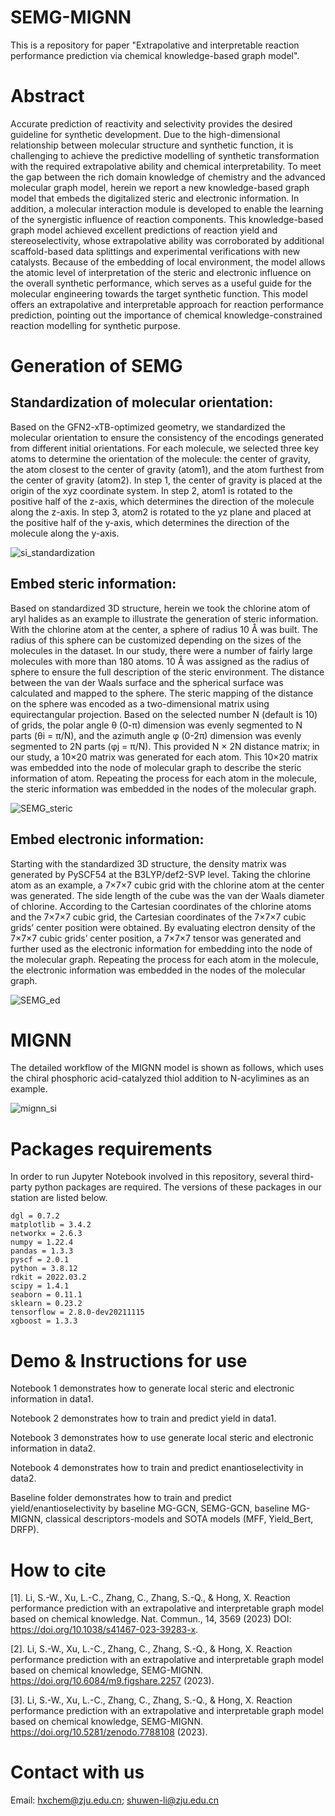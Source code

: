 # SEMG-MIGNN
This is a repository for paper "Extrapolative and interpretable reaction performance prediction via chemical knowledge-based graph model".

# Abstract

Accurate prediction of reactivity and selectivity provides the desired guideline for synthetic development. Due to the high-dimensional relationship between molecular structure and synthetic function, it is challenging to achieve the predictive modelling of synthetic transformation with the required extrapolative ability and chemical interpretability. To meet the gap between the rich domain knowledge of chemistry and the advanced molecular graph model, herein we report a new knowledge-based graph model that embeds the digitalized steric and electronic information. In addition, a molecular interaction module is developed to enable the learning of the synergistic influence of reaction components. This knowledge-based graph model achieved excellent predictions of reaction yield and stereoselectivity, whose extrapolative ability was corroborated by additional scaffold-based data splittings and experimental verifications with new catalysts. Because of the embedding of local environment, the model allows the atomic level of interpretation of the steric and electronic influence on the overall synthetic performance, which serves as a useful guide for the molecular engineering towards the target synthetic function. This model offers an extrapolative and interpretable approach for reaction performance prediction, pointing out the importance of chemical knowledge-constrained reaction modelling for synthetic purpose. 

# Generation of SEMG

## Standardization of molecular orientation:

Based on the GFN2-xTB-optimized geometry, we standardized the molecular orientation to ensure the consistency of the encodings generated from different initial orientations. For each molecule, we selected three key atoms to determine the orientation of the molecule: the center of gravity, the atom closest to the center of gravity (atom1), and the atom furthest from the center of gravity (atom2). In step 1, the center of gravity is placed at the origin of the xyz coordinate system. In step 2, atom1 is rotated to the positive half of the z-axis, which determines the direction of the molecule along the z-axis. In step 3, atom2 is rotated to the yz plane and placed at the positive half of the y-axis, which determines the direction of the molecule along the y-axis.

![si_standardization](https://github.com/Shuwen-Li/SEMG-MIGNN/blob/main/picture/si_standardization.jpg)

## Embed steric information:

Based on standardized 3D structure, herein we took the chlorine atom of aryl halides as an example to illustrate the generation of steric information. With the chlorine atom at the center, a sphere of radius 10 Å was built. The radius of this sphere can be customized depending on the sizes of the molecules in the dataset. In our study, there were a number of fairly large molecules with more than 180 atoms. 10 Å was assigned as the radius of sphere to ensure the full description of the steric environment. The distance between the van der Waals surface and the spherical surface was calculated and mapped to the sphere. The steric mapping of the distance on the sphere was encoded as a two-dimensional matrix using equirectangular projection. Based on the selected number N (default is 10) of grids, the polar angle θ (0-π) dimension was evenly segmented to N parts (θi = π/N), and the azimuth angle φ (0-2π) dimension was evenly segmented to 2N parts (φj = π/N). This provided N × 2N distance matrix; in our study, a 10×20 matrix was generated for each atom. This 10×20 matrix was embedded into the node of molecular graph to describe the steric information of atom. Repeating the process for each atom in the molecule, the steric information was embedded in the nodes of the molecular graph.

![SEMG_steric](https://github.com/Shuwen-Li/SEMG-MIGNN/blob/main/picture/SEMG_steric.jpg)

## Embed electronic information:

Starting with the standardized 3D structure, the density matrix was generated by PySCF54 at the B3LYP/def2-SVP level. Taking the chlorine atom as an example, a 7×7×7 cubic grid with the chlorine atom at the center was generated. The side length of the cube was the van der Waals diameter of chlorine. According to the Cartesian coordinates of the chlorine atoms and the 7×7×7 cubic grid, the Cartesian coordinates of the 7×7×7 cubic grids’ center position were obtained. By evaluating electron density of the 7×7×7 cubic grids’ center position, a 7×7×7 tensor was generated and further used as the electronic information for embedding into the node of the molecular graph. Repeating the process for each atom in the molecule, the electronic information was embedded in the nodes of the molecular graph.

![SEMG_ed](https://github.com/Shuwen-Li/SEMG-MIGNN/blob/main/picture/SEMG_ed.jpg)

# MIGNN

The detailed workflow of the MIGNN model is shown as follows, which uses the chiral phosphoric acid-catalyzed thiol addition to N-acylimines as an example. 

![mignn_si](https://user-images.githubusercontent.com/71930017/188142704-cbf56a26-f2d0-4d69-a768-44d57d6f3f0d.jpg)

# Packages requirements
In order to run Jupyter Notebook involved in this repository, several third-party python packages are required. The versions of these packages in our station are listed below.
```
dgl = 0.7.2
matplotlib = 3.4.2
networkx = 2.6.3
numpy = 1.22.4  
pandas = 1.3.3 
pyscf = 2.0.1
python = 3.8.12
rdkit = 2022.03.2   
scipy = 1.4.1 
seaborn = 0.11.1 
sklearn = 0.23.2  
tensorflow = 2.8.0-dev20211115
xgboost = 1.3.3 
```

# Demo & Instructions for use


Notebook 1 demonstrates how to generate local steric and electronic information in data1.

Notebook 2 demonstrates how to train and predict yield in data1.

Notebook 3 demonstrates how to use generate local steric and electronic information in data2.

Notebook 4 demonstrates how to train and predict enantioselectivity in data2.

Baseline folder demonstrates how to train and predict yield/enantioselectivity by baseline MG-GCN, SEMG-GCN, baseline MG-MIGNN, classical descriptors-models and SOTA models (MFF, Yield_Bert, DRFP).


# How to cite
[1]. Li, S.-W., Xu, L.-C., Zhang, C., Zhang, S.-Q., & Hong, X. Reaction performance prediction with an extrapolative and interpretable graph model based on chemical knowledge. Nat. Commun., 14, 3569 (2023) DOI: https://doi.org/10.1038/s41467-023-39283-x. 

[2]. Li, S.-W., Xu, L.-C., Zhang, C., Zhang, S.-Q., & Hong, X. Reaction performance prediction with an extrapolative and interpretable graph model based on chemical knowledge, SEMG-MIGNN. https://doi.org/10.6084/m9.figshare.2257 (2023).

[3]. Li, S.-W., Xu, L.-C., Zhang, C., Zhang, S.-Q., & Hong, X. Reaction performance prediction with an extrapolative and interpretable graph model based on chemical knowledge, SEMG-MIGNN. https://doi.org/10.5281/zenodo.7788108 (2023).

# Contact with us
Email: hxchem@zju.edu.cn; shuwen-li@zju.edu.cn

